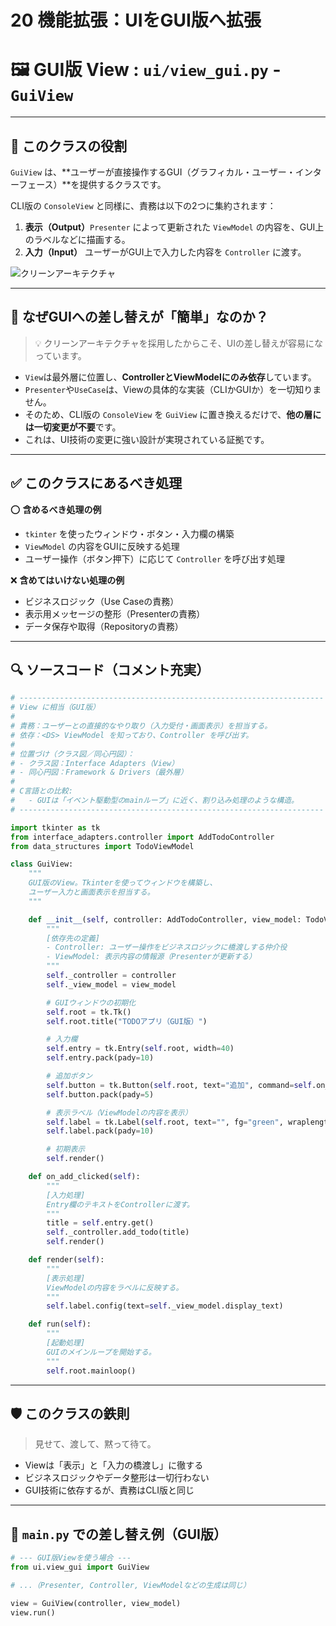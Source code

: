 # 20 機能拡張：UIをGUI版へ拡張

# 🖼 GUI版 View : `ui/view_gui.py` - `GuiView`

---

## 🧭 このクラスの役割

`GuiView` は、**ユーザーが直接操作するGUI（グラフィカル・ユーザー・インターフェース）**を提供するクラスです。

CLI版の `ConsoleView` と同様に、責務は以下の2つに集約されます：

1. **表示（Output）**`Presenter` によって更新された `ViewModel` の内容を、GUI上のラベルなどに描画する。
2. **入力（Input）**
ユーザーがGUI上で入力した内容を `Controller` に渡す。

![クリーンアーキテクチャ](https://www.notion.so../%E3%82%AF%E3%83%AA%E3%83%BC%E3%83%B3%E3%82%A2%E3%83%BC%E3%82%AD%E3%83%86%E3%82%AF%E3%83%81%E3%83%A3%E3%83%BB%E5%90%8C%E5%BF%83%E5%86%86.png)

---

## 🔁 なぜGUIへの差し替えが「簡単」なのか？

> 💡 クリーンアーキテクチャを採用したからこそ、UIの差し替えが容易になっています。
> 
- `View`は最外層に位置し、**ControllerとViewModelにのみ依存**しています。
- `Presenter`や`UseCase`は、Viewの具体的な実装（CLIかGUIか）を一切知りません。
- そのため、CLI版の `ConsoleView` を `GuiView` に置き換えるだけで、**他の層には一切変更が不要**です。
- これは、UI技術の変更に強い設計が実現されている証拠です。

---

## ✅ このクラスにあるべき処理

⭕️ **含めるべき処理の例**

- `tkinter` を使ったウィンドウ・ボタン・入力欄の構築
- `ViewModel` の内容をGUIに反映する処理
- ユーザー操作（ボタン押下）に応じて `Controller` を呼び出す処理

❌ **含めてはいけない処理の例**

- ビジネスロジック（Use Caseの責務）
- 表示用メッセージの整形（Presenterの責務）
- データ保存や取得（Repositoryの責務）

---

## 🔍 ソースコード（コメント充実）

```python
# --------------------------------------------------------------------
# View に相当（GUI版）
#
# 責務：ユーザーとの直接的なやり取り（入力受付・画面表示）を担当する。
# 依存：<DS> ViewModel を知っており、Controller を呼び出す。
#
# 位置づけ（クラス図／同心円図）：
# - クラス図：Interface Adapters（View）
# - 同心円図：Framework & Drivers（最外層）
#
# C言語との比較:
#   - GUIは「イベント駆動型のmainループ」に近く、割り込み処理のような構造。
# --------------------------------------------------------------------

import tkinter as tk
from interface_adapters.controller import AddTodoController
from data_structures import TodoViewModel

class GuiView:
    """
    GUI版のView。Tkinterを使ってウィンドウを構築し、
    ユーザー入力と画面表示を担当する。
    """

    def __init__(self, controller: AddTodoController, view_model: TodoViewModel):
        """
        [依存先の定義]
        - Controller: ユーザー操作をビジネスロジックに橋渡しする仲介役
        - ViewModel: 表示内容の情報源（Presenterが更新する）
        """
        self._controller = controller
        self._view_model = view_model

        # GUIウィンドウの初期化
        self.root = tk.Tk()
        self.root.title("TODOアプリ（GUI版）")

        # 入力欄
        self.entry = tk.Entry(self.root, width=40)
        self.entry.pack(pady=10)

        # 追加ボタン
        self.button = tk.Button(self.root, text="追加", command=self.on_add_clicked)
        self.button.pack(pady=5)

        # 表示ラベル（ViewModelの内容を表示）
        self.label = tk.Label(self.root, text="", fg="green", wraplength=400)
        self.label.pack(pady=10)

        # 初期表示
        self.render()

    def on_add_clicked(self):
        """
        [入力処理]
        Entry欄のテキストをControllerに渡す。
        """
        title = self.entry.get()
        self._controller.add_todo(title)
        self.render()

    def render(self):
        """
        [表示処理]
        ViewModelの内容をラベルに反映する。
        """
        self.label.config(text=self._view_model.display_text)

    def run(self):
        """
        [起動処理]
        GUIのメインループを開始する。
        """
        self.root.mainloop()

```

---

## 🛡 このクラスの鉄則

> 見せて、渡して、黙って待て。
> 
- Viewは「表示」と「入力の橋渡し」に徹する
- ビジネスロジックやデータ整形は一切行わない
- GUI技術に依存するが、責務はCLI版と同じ

---

## 🔧 `main.py` での差し替え例（GUI版）

```python
# --- GUI版Viewを使う場合 ---
from ui.view_gui import GuiView

# ...（Presenter, Controller, ViewModelなどの生成は同じ）

view = GuiView(controller, view_model)
view.run()

```